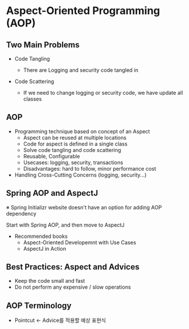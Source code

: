 # Aspect-Oriented Programming (AOP)

## Two Main Problems

- Code Tangling

  - There are Logging and security code tangled in

- Code Scattering
  - If we need to change logging or security code, we have update all classes

## AOP

- Programming technique based on concept of an Aspect
  - Aspect can be reused at multiple locations
  - Code for aspect is defined in a single class
  - Solve code tangling and code scattering
  - Reusable, Configurable
  - Usecases: logging, security, transactions
  - Disadvantages: hard to follow, minor performance cost
- Handling Cross-Cutting Concerns (logging, security...)

## Spring AOP and AspectJ

※ Spring Initializr website doesn't have an option for adding AOP dependency

Start with Spring AOP, and then move to AspectJ

- Recommended books
  - Aspect-Oriented Developemnt with Use Cases
  - AspectJ in Action

## Best Practices: Aspect and Advices

- Keep the code small and fast
- Do not perform any expensive / slow operations

## AOP Terminology

- Pointcut ← Advice를 적용할 예상 표현식
